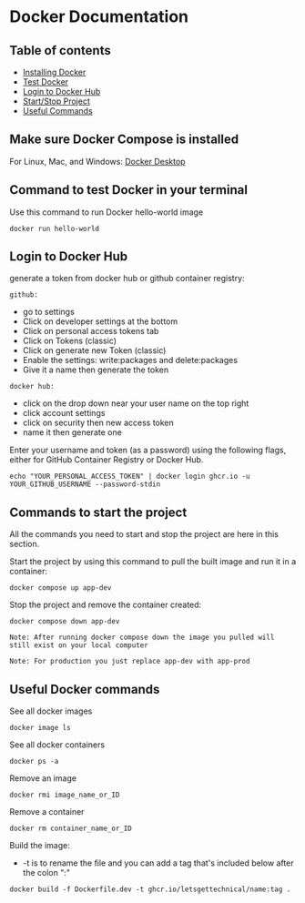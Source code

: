# Docker Documentation

## Table of contents

-   [Installing Docker](#make-sure-docker-compose-is-installed)
-   [Test Docker](#command-to-test-docker-in-your-terminal)
-   [Login to Docker Hub](#login-to-docker-hub)
-   [Start/Stop Project](#commands-to-start-the-project)
-   [Useful Commands](#useful-docker-commands)

## Make sure Docker Compose is installed

For Linux, Mac, and Windows: [Docker Desktop ](https://docs.docker.com/desktop/install/linux-install/)

## Command to test Docker in your terminal

Use this command to run Docker hello-world image

```
docker run hello-world
```

## Login to Docker Hub

generate a token from docker hub or github container registry:

`github:`

-   go to settings
-   Click on developer settings at the bottom
-   Click on personal access tokens tab
-   Click on Tokens (classic)
-   Click on generate new Token (classic)
-   Enable the settings: write:packages and delete:packages
-   Give it a name then generate the token

`docker hub:`

-   click on the drop down near your user name on the top right
-   click account settings
-   click on security then new access token
-   name it then generate one

Enter your username and token (as a password) using the following flags, either for GitHub Container Registry or Docker
Hub.

```
echo "YOUR_PERSONAL_ACCESS_TOKEN" | docker login ghcr.io -u YOUR_GITHUB_USERNAME --password-stdin
```

## Commands to start the project

All the commands you need to start and stop the project are here in this section.

Start the project by using this command to pull the built image and run it in a container:

```
docker compose up app-dev
```

Stop the project and remove the container created:

```
docker compose down app-dev
```

`Note: After running docker compose down the image you pulled will still exist on your local computer`

`Note: For production you just replace app-dev with app-prod`

## Useful Docker commands

See all docker images

```
docker image ls
```

See all docker containers

```
docker ps -a
```

Remove an image

```
docker rmi image_name_or_ID
```

Remove a container

```
docker rm container_name_or_ID
```

Build the image:

-   -t is to rename the file and you can add a tag that's included below after the colon ":"

```
docker build -f Dockerfile.dev -t ghcr.io/letsgettechnical/name:tag .
```
